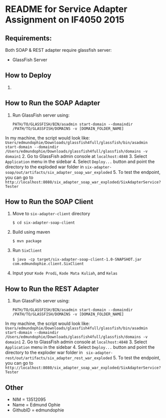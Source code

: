 # README for Service Adapter Assignment on IF4050 2015

## Requirements:
Both SOAP & REST adapter require glassfish server:
 - GlassFish Server


## How to Deploy
1. 


## How to Run the SOAP Adapter
1. Run GlassFish server using:  

     ```
     PATH/TO/GLASSFISH/BIN/asadmin start-domain --domaindir /PATH/TO/GLASSFISH/DOMAINS -v [DOMAIN_FOLDER_NAME]
     ```
In my machine, the script would look like:
    ```
     Users/edmundophie/Downloads/glassfish4full/glassfish/bin/asadmin start-domain --domaindir /Users/edmundophie/Downloads/glassfish4full/glassfish/domains -v domain1
     ```
2. Go to GlassFish admin console at `localhost:4848`
3. Select `Application` menu in the sidebar
4. Select `Deploy...` button and point the directory to the exploded war folder in `six-adapter-soap/out/artifacts/six_adapter_soap_war_exploded`
5. To test the endpoint, you can go to `http://localhost:8080/six_adapter_soap_war_exploded/SixAdapterService?Tester`
 
## How to Run the SOAP Client
1. Move to `six-adapter-client` directory  

	 ```
	 $ cd six-adapter-soap-client
	 ```
2. Build using maven  

	 ```
	 $ mvn package
	 ```
2. Run `SixClient`  

	 ```
	 $ java -cp target/six-adapter-soap-client-1.0-SNAPSHOT.jar com.edmundophie.client.SixClient
	 ```
3. Input your `Kode Prodi`, `Kode Mata Kuliah`, and `Kelas`


## How to Run the REST Adapter
1. Run GlassFish server using:  

     ```
     PATH/TO/GLASSFISH/BIN/asadmin start-domain --domaindir /PATH/TO/GLASSFISH/DOMAINS -v [DOMAIN_FOLDER_NAME]
     ```
In my machine, the script would look like:
    ```
     Users/edmundophie/Downloads/glassfish4full/glassfish/bin/asadmin start-domain --domaindir /Users/edmundophie/Downloads/glassfish4full/glassfish/domains -v domain1
     ```
2. Go to GlassFish admin console at `localhost:4848`
3. Select `Application` menu in the sidebar
4. Select `Deploy...` button and point the directory to the exploder war folder in ` six-adapter-rest/out/artifacts/six_adapter_rest_war_exploded`
5. To test the endpoint, you can go to `http://localhost:8080/six_adapter_soap_war_exploded/SixAdapterService?Tester`

## Other
 * NIM      = 13512095
 * Name     = Edmund Ophie
 * GithubID = edmundophie
